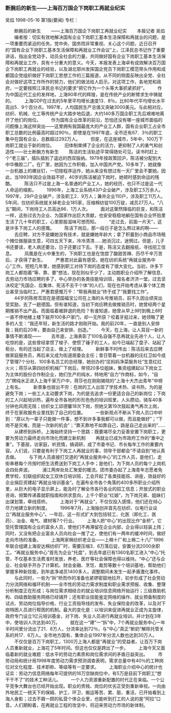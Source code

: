 ### 断腕后的新生——上海百万国企下岗职工再就业纪实
吴焰
1998-05-16
第1版(要闻)
专栏：

　　断腕后的新生
　　——上海百万国企下岗职工再就业纪实
　　本报记者  吴焰
　　编者按：切实有效地解决国有企业下岗职工基本生活保障和再就业的问题，是一项重要而紧迫的任务。党中央、国务院非常重视、关心这个问题，近日召开的“国有企业下岗职工基本生活保障和再就业工作会议”上，江泽民总书记作了重要讲话，指出全党动手，动员全社会的力量，共同做好国有企业下岗职工基本生活保障和再就业工作，具有十分重大的意义。今天，本报发表上海卓有成效解决百万国企下岗职工再就业的经验，以及湖北鄂州发挥国企党员下岗职工模范带头作用和成都国企党组织做好下岗职工思想工作的三篇报道，从不同的侧面反映出全党、全社会对做好这项工作所作的努力，他们的做法给人启示。对这项工作，各地党和政府，一定要按照江泽民总书记的要求“把它作为一个头等大事抓紧抓好”。
　　作为中国近代工业的发祥地，上海90年代的辉煌，是在传统产业的断臂求生中铸就的。
　　上海GDP在过去的5年里平均增长速度13．8％，比80年代平均增长水平高出5．9个百分点。1997年，人均国民生产总值又突破3000美元。与此相对应，纺织、机械、化工等传统产业大踏步地后退，大约140多万国企职工先后艰难地离开了他们的岗位。
　　作为国有企业改革的前沿，恐怕还没有哪一座城市面临的问题像上海这样突出——这里拥有我国最庞大的产业工人群，国有企业职工占全市职工总数的比例最高时超过90％，即使是在1997年底，全市还有67．3％的职工集中在国有企业，总数超过292万人。
　　但是，在这座城市，5年中，100万下岗职工就业于新的岗位。
　　旧体制束缚了企业的活力，更抑制了人的勇气和创造性——壮士断腕方有新生
　　陈洁的生活轨迹平常得随处可见。读书时赶上个“老三届”，插队插到了遥远的西双版纳。1979年按政策回沪，陈洁被分配到大中华橡胶二厂。在厂里，她因为工作积极，加入中国共产党。10多年了，她就像一台机器上的螺丝钉，一切按程序运作，她从来没有想过有一天厂里会不要她。因此，当1993年因企业效益不好，40岁的陈洁被迫下岗时，她顿时感到命运的残酷。
　　陈洁只不过是上海一名普通的产业工人，她的经历，也只不过是这一代人命运的缩影。
　　1996年，上海工业系统43户企业破产，涉及职工5万余人。1997年，29户企业破产，涉及职工2．9万人；兼并企业110户，涉及职工11万人。5年间，仅纺织系统就关掉老企业185家，压缩棉纺锭100万锭，减员27万人。“八五”期间，下岗待工人员高达86．1万人次。
　　面对这骤然降临的巨变，和陈洁一样，这些过去为企业、为国家作出巨大贡献，也安安稳稳地躺在国有企业怀抱里生活了几十年的职工，心里那股滋味可想而知。
　　“走过去，前面一片天”，这是许多下岗工人的感慨。
　　陈洁下岗后，那一段日子是怎么熬过来的啊——
　　去应聘，对方不是嫌她没有技术，就是嫌她年龄大；拿了积蓄到小商品市场租个摊位做服装生意，可四五天下来，冷冷清清……她消沉过，迷惘过。但是，儿子书还要读，老人病还要治，日子还要过下去。于是，陈洁又去翻报纸，寻找招工信息。
　　凤凰是在火中重生的，下岗职工也是在饱尝了酸甜苦辣、历尽千辛万苦后，才获得了新生。
　　严惠君对此最有感受。她在纺织系统“再就业服务中心”工作。短短几年里，她感到职工对待下岗的态度有了很大变化。当初，许多下岗工人都抱着“等、靠、要”想法，现在则似乎少了，主动跑职业介绍所了解信息、去劳动力市场应聘的多了，中心举办的各类技能培训班，报名者济济一堂。过去坚决咬定“先国企、后集体、死活不去干个体”的人们，现在也开始考虑从事个体工商业甚至当临时工。严惠君感慨万千：“帮我再就业”终于成了“我要找工作”。
　　44岁的陈修茑现在是德国福宝公司在上海的头号推销员，前不久因业绩突出受奖励，去了一趟德国。但有谁知道，当初下岗应聘去做推销员时，她曾经两个星期推销不出产品，而面临着被辞退的危险？有谁知道，她曾从早上9时到晚上8时一直不停地楼上楼下敲开100多户家门，却一无所获？咬着牙挺过来，她领略了更多的人生：“我还年轻，新生活的路才刚刚开始。我的前20年，一直是别人安排我；我的后20年，要由自己来安排、创造。”
　　今天，在上海，让人耳目一新的事情不断涌现——
　　去年底，上海表彰了100名自强不息再就业先进个人，让人吃惊的是，这些曾经拿惯了梭子、使惯了锤子的工人，如今已端起了盘子、站起了柜台，有的还当起了店主、做上了经理。
　　新鲜事不时传出：陈洁后来去应聘做家庭服务员，再后来又成为街道居委会主任；昔日管着一台机器的庄红卫如今成了管理7个分社、100多名员工的总经理，她创办的“庄妈妈净菜服务社”生意红红火火；蒋莎从第四纺织机械厂下岗后，带领20多位姐妹，集资组建起以下岗女工为主体的股份合作制企业，她们生产的纯水，特地用“自力”作商标，如今，“自力”牌纯水正进入上海千家万户中，蒋莎也在刚刚揭晓的“上海十大杰出青年”中榜上有名。
　　新景象也层出不穷：在岗的工人出现了学技术热、读书热，为的是避免下岗；一些工人主动要求下岗，为的是去追求一份更适合自己的新岗位；下岗的工人兴起培训热，遍布全市各地的形形色色的培训班里，人头攒动，骑车40多分钟也风雨无阻；纺织女工邱德馨18次下岗，但她又第19次鼓起勇气再次上岗，终于在家政服务业里找到了自己的位置。
　　一些新观点不断从下岗人员口中听到：“原以为一辈子只能做一件事，想不到许多事我都可以做，而且能做好”；“下岗不是灾难，而是一次新的机会”；“靠天靠地不如靠自己，路是自己走出来的”……
　　从建桥到拆桥，上海始终坚持一个思路：既要竭尽全力妥善安置下岗职工，更要为劳动力最终走向市场化而建立新机制
　　再就业已成为市政府工作的“重中之重”。下基层，访家庭，听民情，搞调研，成了市委书记、市长每年工作的重要内容。人们说，只要是有利于下岗工人再就业的事，领导干部都会“不请自到”地认真去做。
　　与下岗人员直接打交道的“再就业服务中心”的工作人员，是他们，走街串巷每个月按时把生活费送到下岗工人手中；是他们，为下岗人员的每个上岗机会四处奔波。
　　浦江两岸处处汇聚爱的暖流。团市委办起了上海青年志愿者免费学校，妇联组织起女工双休日培训班，工会开起了各类技能班、讲座，效益好的企业捐巨资建起“再就业培训基金”。在遍布全市各个角落的400多所职业介绍所里，从巨大的电子显示屏上，能及时了解全市各行各业的招工信息；开放式的职业咨询，频繁传递着就职指南和供求意向，上千个职业“红娘”，为下岗兄弟、姐妹们出谋划策，牵线搭桥。
　　上海对于“再就业”，不仅仅投入感情，他们还在倾心尽力地建立新的制度。
　　1996年7月，上海独创并首先在纺织、仪电行业设立“再就业服务中心”。一年后，这一形式扩大到包括轻工、化医（即化工、医药）、冶金、电气、建材等7个行业。
　　上海人把“中心”的出现比作“金桥”。它受托管理国有企业的富余人员，使他们不再滞留在企业内部，企业得以轻装上阵；同时，又没有把企业富余人员向社会一推了之，使他们有一两年的缓冲时间，做好走向市场的准备。
　　上海两家棉纺织老企业——上棉十厂和上棉二十八厂1996年联合组建上海安达棉纺织厂时，需要压缩3．6万落后锭，安置分流2000余职工。“再就业服务中心”首先为企业“托盘”，到去年底已有1360名职工进入“中心”托管，不仅基本生活费准时发放，养老、医疗等社会保障也得以维持。“中心”还与企业、社会联手开办了计算机、财会金融、烹饪、裁剪等数十个培训基地，帮助他们掌握多种新技能，到年底净减员1400多人，调整期间未发生一起矛盾激化事件。
　　与此同时，一些为“拆”桥而作的准备也紧锣密鼓地拉开，初步形成了社会劳动力分流网络和循环机制——全市性的劳动力需求制度和职业需求预报、收集、整理分析制度正在形成；与岗位需求相结合的就业培训信息网络开始运行；三级救助机构、四级救助服务网络已经铺开；还有职业技能鉴定网络的操作、就业预备制度的试点、劳动岗位指导价格、行业工资指导线的发布、失业保险金的改革，以及对下岗特困人员进行帮困的机制。最大的变化是：以培训来促进再就业正成为主旋律，政府专门设立1亿元培训基金，对下岗、失业人员进行再就业培训，并计划在3年中，使培训人次达到40万。
　　就在这一“建”一“拆”中，7个再就业服务中心一年半时间里分流出了21．8万人，分流率达到72％，与“中心”真正“断奶”解除托管关系的共17．6万人。全市地方国有、集体企业1997年分流人数也达到30万人。
　　不仅仅是百万下岗职工，1300万上海人都是“再就业”的受益者。让百万下岗人员重新就业，上海花了5年时间。但这也仅仅是跨出了一步。
　　上海今天又面临着新的就业难题：低水平的劳动力素质和岗位需求间的矛盾日益突出。
　　市劳动局和统计局1998年度劳动力需求预测调查表明，需求总量中有40％的工种岗位对文化程度、技术职称、等级等有一定要求。
　　上海职业介绍中心的统计也证实：劳动力信息网络每年可提供的16万空缺岗位中，有5万是目前下岗职工“想干干不了”的技术工种活儿。
　　一个人力资源重新配置的时代正在来临。一个公平竞争大舞台也已经开始出现。职业的贵贱、岗位的优劣正受到重新审视。一向由外地民工一统天下的保姆、护工、环卫、搬运等苦、累、脏、重活，已开始看到上海人身影；过去不屑一顾的私营个体企业里，也能听到打工的人说的是“阿拉”口音。人们期盼着，在再就业工程的攻坚中，将迎来劳动力市场的新体制。
